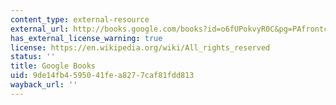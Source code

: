 ```yaml
---
content_type: external-resource
external_url: http://books.google.com/books?id=o6fUPokvyR0C&pg=PAfrontcover
has_external_license_warning: true
license: https://en.wikipedia.org/wiki/All_rights_reserved
status: ''
title: Google Books
uid: 9de14fb4-5950-41fe-a827-7caf81fdd813
wayback_url: ''
---
```

